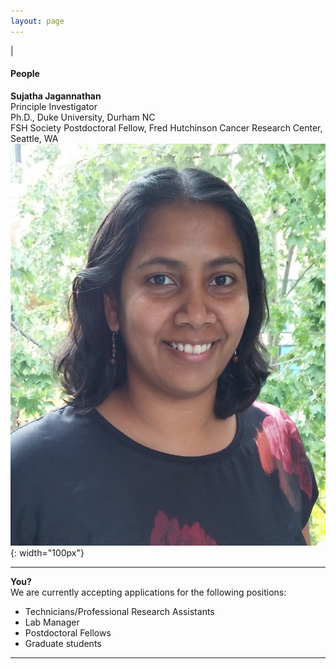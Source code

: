 ```yaml
---
layout: page
---
```

|

#### People

**Sujatha Jagannathan**  
Principle Investigator  
Ph.D., Duke University, Durham NC  
FSH Society Postdoctoral Fellow, Fred Hutchinson Cancer Research Center, Seattle, WA  
![Suja Jagannathan](/img/SJ_photo_for_flyer.jpg){: width="100px"}

----

**You?**  
We are currently accepting applications for the following positions:
- Technicians/Professional Research Assistants  
- Lab Manager  
- Postdoctoral Fellows  
- Graduate students  

----
